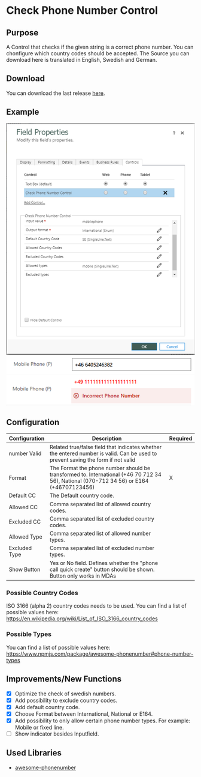 # Check Phone Number Control
## Purpose
A Control that checks if the given string is a correct phone number. You can chonfigure which country codes should be accepted.
The Source you can download here is translated in English, Swedish and German.

## Download
You can download the last release [here](https://github.com/BenediktBergmann/PCF-Controls/releases).

## Example
![Configuration](/CheckPhoneNumberControl/Screenshots/Configuration2.png)
![CorrectSSSN](/CheckPhoneNumberControl/Screenshots/Correct.png)
![IncorrectSSSN](/CheckPhoneNumberControl/Screenshots/Incorrect.png)

## Configuration
Configuration | Description | Required
------------ | ------------- | -------------
number Valid | Related true/false field that indicates whether the entered number is valid. Can be used to prevent saving the form if not valid |
Format | The Format the phone number should be transformed to. International (+46 70 712 34 56), National (070-712 34 56) or E164 (+46707123456) | X
Default CC | The Default country code. |
Allowed CC | Comma separated list of allowed country codes. | 
Excluded CC | Comma separated list of excluded country codes. | 
Allowed Type | Comma separated list of allowed number types. |
Excluded Type | Comma separated list of excluded number types. |
Show Button | Yes or No field. Defines whether the "phone call quick create" button should be shown. Button only works in MDAs |

### Possible Country Codes
ISO 3166 (alpha 2) country codes needs to be used. You can find a list of possible values here: https://en.wikipedia.org/wiki/List_of_ISO_3166_country_codes

### Possible Types
You can find a list of possible values here: https://www.npmjs.com/package/awesome-phonenumber#phone-number-types

## Improvements/New Functions
- [X] Optimize the check of swedish numbers.
- [X] Add possibility to exclude country codes.
- [X] Add default country code.
- [X] Choose Format between International, National or E164.
- [X] Add possibility to only allow certain phone number types. For example: Mobile or fixed line.
- [ ] Show indicator besides Inputfield.

## Used Libraries
- [awesome-phonenumber](https://www.npm.red/package/awesome-phonenumber)

